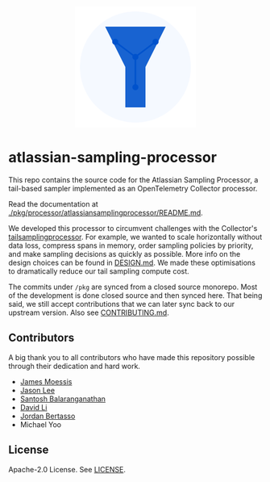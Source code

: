 <p align="center">
  <img src="logo.svg" width="240" height="240" alt="Atlassian Sampling Processor Logo">
</p>

# atlassian-sampling-processor 

This repo contains the source code for the Atlassian Sampling Processor, a tail-based sampler
implemented as an OpenTelemetry Collector processor.

Read the documentation at [./pkg/processor/atlassiansamplingprocessor/README.md](./pkg/processor/atlassiansamplingprocessor/README.md).

We developed this processor to circumvent challenges with the Collector's [tailsamplingprocessor](https://github.com/open-telemetry/opentelemetry-collector-contrib/blob/main/processor/tailsamplingprocessor/README.md).
For example, we wanted to scale horizontally without data loss, compress spans in memory, order sampling policies by priority,
and make sampling decisions as quickly as possible. 
More info on the design choices can be found in [DESIGN.md](./pkg/processor/atlassiansamplingprocessor/DESIGN.md).
We made these optimisations to dramatically reduce our tail sampling compute cost. 

The commits under `/pkg` are synced from a closed source monorepo. Most of the development is done closed source and then synced here.
That being said, we still accept contributions that we can later sync back to our upstream version. Also see [CONTRIBUTING.md](./CONTRIBUTING.md).

## Contributors

A big thank you to all contributors who have made this repository possible through their dedication and hard work.

* [James Moessis](https://github.com/jamesmoessis)
* [Jason Lee](https://github.com/jsonlsy)
* [Santosh Balaranganathan](https://github.com/san-san)
* [David Li](https://github.com/davidlee88)
* [Jordan Bertasso](https://github.com/jordanbertasso)
* Michael Yoo

## License

Apache-2.0 License. See [LICENSE](./LICENSE).

